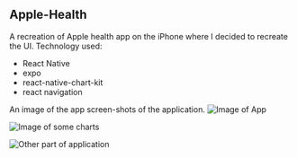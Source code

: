 ## Apple-Health

A recreation of Apple health app on the iPhone where I decided to recreate the UI.
Technology used:

- React Native
- expo
- react-native-chart-kit
- react navigation

An image of the app screen-shots of the application.
![Image of App](https://res.cloudinary.com/dqv9mfbvt/image/upload/v1598535313/IMG-2916_lfqk0t.png)

![Image of some charts](https://res.cloudinary.com/dqv9mfbvt/image/upload/v1598535311/IMG-2917_mmvuho.png)

![Other part of application](https://res.cloudinary.com/dqv9mfbvt/image/upload/v1598535310/IMG-2918_lypthp.png)
